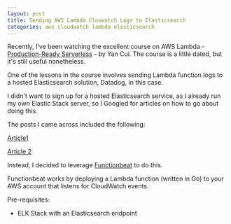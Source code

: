 ```yaml
---
layout: post
title: Sending AWS Lambda Clouwatch Logs to Elasticsearch
categories: aws cloudwatch lambda elasticsearch
---
```


Recently, I've been watching the excellent course on AWS Lambda - [Production-Ready Serverless](https://www.manning.com/livevideo/production-ready-serverless) - by Yan Cui. The course is a little dated, but it's still useful nonetheless.

One of the lessons in the course involves sending Lambda function logs to a hosted Elasticsearch solution, Datadog, in this case.

I didn't want to sign up for a hosted Elasticsearch service,  as I already run my own Elastic Stack server, so I Googled for articles on how to go about doing this.

The posts I came across included the following:

[Article1](https://example.com)

[Article 2](https://example.com)

Instead, I decided to leverage [Functionbeat](https://www.elastic.co/beats/functionbeat) to do this.

Functionbeat works by deploying a Lambda function (written in Go) to your AWS account that listens for CloudWatch events.

Pre-requisites:

* ELK Stack with an Elasticsearch endpoint




